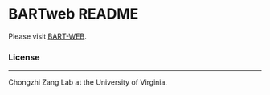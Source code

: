 # BARTweb README

Please visit [BART-WEB](http://bartweb.org/).

### License
----
Chongzhi Zang Lab at the University of Virginia.